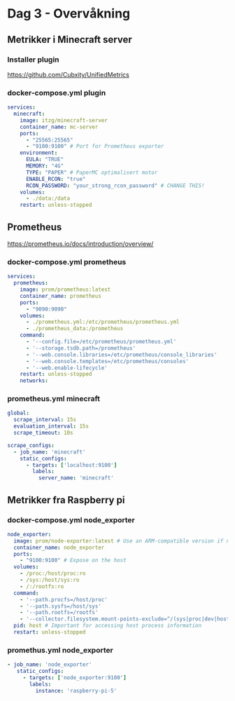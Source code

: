 # Dag 3 - Overvåkning

## Metrikker i Minecraft server

### Installer plugin

https://github.com/Cubxity/UnifiedMetrics

### docker-compose.yml plugin

```yaml
services:
  minecraft:
    image: itzg/minecraft-server
    container_name: mc-server
    ports:
      - "25565:25565"
      - "9100:9100" # Port for Prometheus exporter
    environment:
      EULA: "TRUE"
      MEMORY: "4G"
      TYPE: "PAPER" # PaperMC optimalisert motor
      ENABLE_RCON: "true"
      RCON_PASSWORD: "your_strong_rcon_password" # CHANGE THIS!
    volumes:
      - ./data:/data
    restart: unless-stopped
```

## Prometheus

https://prometheus.io/docs/introduction/overview/

### docker-compose.yml prometheus

```yaml
services:
  prometheus:
    image: prom/prometheus:latest
    container_name: prometheus
    ports:
      - "9090:9090"
    volumes:
      - ./prometheus.yml:/etc/prometheus/prometheus.yml
      - ./prometheus_data:/prometheus
    command:
      - '--config.file=/etc/prometheus/prometheus.yml'
      - '--storage.tsdb.path=/prometheus'
      - '--web.console.libraries=/etc/prometheus/console_libraries'
      - '--web.console.templates=/etc/prometheus/consoles'
      - '--web.enable-lifecycle'
    restart: unless-stopped
    networks:
```

### prometheus.yml minecraft

```yaml
global:
  scrape_interval: 15s
  evaluation_interval: 15s
  scrape_timeout: 10s

scrape_configs:
  - job_name: 'minecraft'
    static_configs:
      - targets: ['localhost:9100']
        labels:
          server_name: 'minecraft'
```

## Metrikker fra Raspberry pi

### docker-compose.yml node_exporter

```yaml
node_exporter:
  image: prom/node-exporter:latest # Use an ARM-compatible version if needed, though 'latest' often works
  container_name: node_exporter
  ports:
    - "9100:9100" # Expose on the host
  volumes:
    - /proc:/host/proc:ro
    - /sys:/host/sys:ro
    - /:/rootfs:ro
  command:
    - '--path.procfs=/host/proc'
    - '--path.sysfs=/host/sys'
    - '--path.rootfs=/rootfs'
    - '--collector.filesystem.mount-points-exclude=^/(sys|proc|dev|host|etc)($$|/)'
  pid: host # Important for accessing host process information
  restart: unless-stopped
```

### promethus.yml node_exporter

```yaml
- job_name: 'node_exporter'
   static_configs:
     - targets: ['node_exporter:9100']
       labels:
         instance: 'raspberry-pi-5'
```
